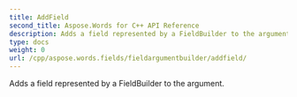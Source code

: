 ```yaml
---
title: AddField
second_title: Aspose.Words for C++ API Reference
description: Adds a field represented by a FieldBuilder to the argument. 
type: docs
weight: 0
url: /cpp/aspose.words.fields/fieldargumentbuilder/addfield/
---
```


Adds a field represented by a FieldBuilder to the argument. 


